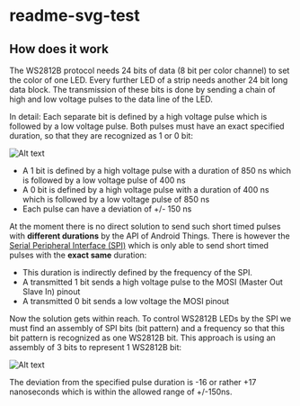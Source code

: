# readme-svg-test
How does it work
---------------------
The WS2812B protocol needs 24 bits of data (8 bit per color channel) to set the color of one LED. Every further LED of a strip needs another 24 bit long data block. The transmission of these bits is done by sending a chain of high and low voltage pulses to the data line of the LED. 

In detail: Each separate bit is defined by a high voltage pulse which is followed by a low voltage pulse. Both pulses must have an exact specified duration, so that they are recognized as 1 or 0 bit: 

![Alt text](https://rawgit.com/Ic-ks/readme-svg-test/master/ws2812b-timings.svg "WS2812B Timings")
* A 1 bit is defined by a high voltage pulse with a duration of 850 ns which is followed by a low voltage pulse of 400 ns
* A 0 bit is defined by a high voltage pulse with a duration of 400 ns which is followed by a low voltage pulse of 850 ns
* Each pulse can have a deviation of +/- 150 ns 

At the moment there is no direct solution to send such short timed pulses with **different durations** by the API of Android Things. There is however the [Serial Peripheral Interface (SPI)](https://developer.android.com/things/sdk/pio/spi.html) which is only able to send short timed pulses with the **exact same** duration: 
* This duration is indirectly defined by the frequency of the SPI. 
* A transmitted 1 bit sends a high voltage pulse to the MOSI (Master Out Slave In) pinout 
* A transmitted 0 bit sends a low voltage the MOSI pinout

Now the solution gets within reach. To control WS2812B LEDs by the SPI we must find an assembly of SPI bits (bit pattern) and a frequency so that this bit pattern is recognized as one WS2812B bit.
This approach is using an assembly of 3 bits to represent 1 WS2812B bit:

![Alt text](https://rawgit.com/Ic-ks/readme-svg-test/master/ws2812b-bit-pattern.svg "WS2812B Bit Pattern")

The deviation from the specified pulse duration is -16 or rather +17 nanoseconds which is within the allowed range of +/-150ns. 
